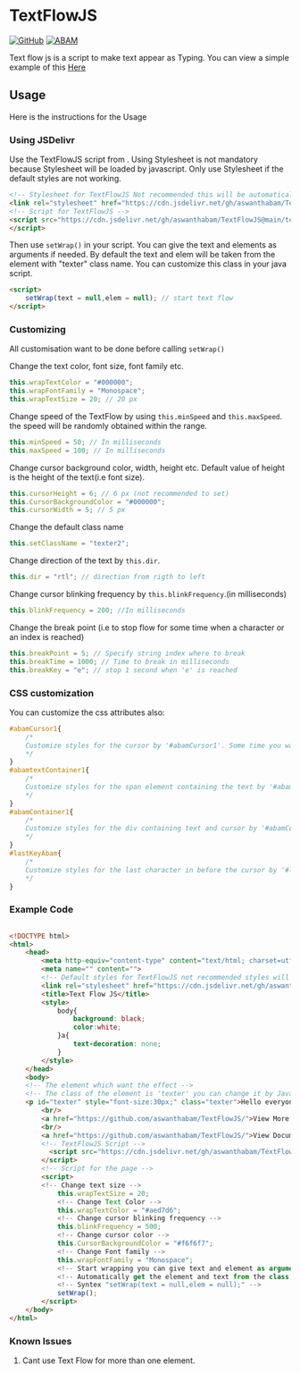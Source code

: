 # TextFlowJS

[![GitHub](https://badgen.net/badge/icon/github?icon=github&label)](https://github.com/aswanthabam) [![ABAM](https://badgen.net/badge/ABAM/view/)](https://abam.herokuapp.com/projects/TextFlowJS)

Text flow js is a script to make text appear as Typing. You can view a simple example of this <a href="https://aswanthabam.github.io/TextFlowJS/">Here</a>

## Usage
Here is the instructions for the Usage

### Using JSDelivr
Use the TextFlowJS script from . Using Stylesheet is not mandatory because Stylesheet will be loaded by javascript. Only use Stylesheet if the default styles are not working.

```html
<!-- Stylesheet for TextFlowJS Not recommended this will be automatically loaded by javascript -->
<link rel="stylesheet" href="https://cdn.jsdelivr.net/gh/aswanthabam/TextFlowJS@main/style.css">
<!-- Script for TextFlowJS -->
<script src="https://cdn.jsdelivr.net/gh/aswanthabam/TextFlowJS@main/textWrap.js" type="text/javascript" charset="utf-8">
</script>
```
Then use ```setWrap()``` in your script. You can give the text and elements as arguments if needed. By default the text and elem will be taken from the element with "texter" class name. You can customize this class in your java script.
```html
<script>
    setWrap(text = null,elem = null); // start text flow
</script>
```

### Customizing
All customisation want to be done before calling ```setWrap()```

Change the text color, font size, font family etc.
```js
this.wrapTextColor = "#000000";
this.wrapFontFamily = "Monospace";
this.wrapTextSize = 20; // 20 px
```
Change speed of the TextFlow by using ```this.minSpeed``` and ```this.maxSpeed```. the speed will be randomly obtained within the range.
```js
this.minSpeed = 50; // In milliseconds
this.maxSpeed = 100; // In milliseconds
```
Change cursor background color, width, height etc. Default value of height is the height of the text(i.e font size).
```js
this.cursorHeight = 6; // 6 px (not recommended to set)
this.CursorBackgroundColor = "#000000";
this.cursorWidth = 5; // 5 px
```
Change the default class name
```js
this.setClassName = "texter2";
```
Change direction of the text by ```this.dir```.
```js
this.dir = "rtl"; // direction from rigth to left
```
Change cursor blinking frequency by ```this.blinkFrequency```.(in milliseconds)
```js
this.blinkFrequency = 200; //In milliseconds
```
Change the break point (i.e to stop flow for some time when a character or an index is reached)
```js
this.breakPoint = 5; // Specify string index where to break
this.breakTime = 1000; // Time to break in milliseconds
this.breakKey = "e"; // stop 1 second when 'e' is reached
```
### CSS customization

You can customize the css attributes also: 
```css
#abamCursor1{
    /*
    Customize styles for the cursor by '#abamCursor1'. Some time you want to use '!important' to change default values
    */
}
#abamtextContainer1{
    /*
    Customize styles for the span element containing the text by '#abamtextContainer1'. Some time you want to use '!important' to change default values
    */
}
#abamContainer1{
    /*
    Customize styles for the div containing text and cursor by '#abamContainer1'. Some time you want to use '!important' to change default values
    */
}
#lastKeyAbam{
    /*
    Customize styles for the last character in before the cursor by '#lastKeyAbam1'. Some time you want to use '!important' to change default values
    */
}
```

### Example Code

```html

<!DOCTYPE html>
<html>
    <head>
        <meta http-equiv="content-type" content="text/html; charset=utf-8" />
        <meta name="" content="">
        <!-- Default styles for TextFlowJS not recommended styles will be automatically loaded by JavaScript -->
        <link rel="stylesheet" href="https://cdn.jsdelivr.net/gh/aswanthabam/TextFlowJS@main/style.css"/>
        <title>Text Flow JS</title>
        <style>
            body{
                background: black;
                color:white;
            }a{
                text-decoration: none;
            }
        </style>
    </head>
    <body>
    <!-- The element which want the effect -->
    <!-- The class of the element is 'texter' you can change it by JavaScript -->
    <p id="texter" style="font-size:30px;" class="texter">Hello everyone welcome to TextFlowJS by Aswanth V C. this is an example of the output of using TextFlowJS</p>
        <br/>
        <a href="https://github.com/aswanthabam/TextFlowJS/">View More In GitHub</a>
        <br/>
        <a href="https://github.com/aswanthabam/TextFlowJS/">View Documentation</a>
        <!-- TextFlowJS Script -->
          <script src="https://cdn.jsdelivr.net/gh/aswanthabam/TextFlowJS@main/textWrap.js" type="text/javascript" charset="utf-8">
        </script>
        <!-- Script for the page -->
        <script>
        <!-- Change text size -->
            this.wrapTextSize = 20;
            <!-- Change Text Color -->
            this.wrapTextColor = "#aed7d6";
            <!-- Change cursor blinking frequency -->
            this.blinkFrequency = 500;
            <!-- Change cursor color -->
            this.CursorBackgroundColor = "#f6f6f7";
            <!-- Change Font family -->
            this.wrapFontFamily = "Monospace";
            <!-- Start wrapping you can give text and element as arguments -->
            <!-- Automatically get the element and text from the class -->
            <!-- Syntex "setWrap(text = null,elem = null);" -->
            setWrap();
        </script>
    </body>
</html>
```

### Known Issues

1) Cant use Text Flow for more than one element.